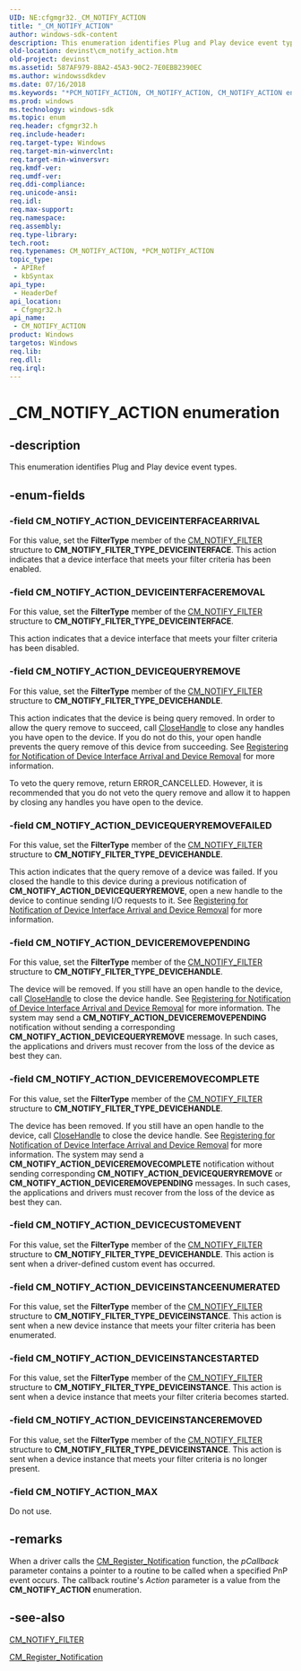 ```yaml
---
UID: NE:cfgmgr32._CM_NOTIFY_ACTION
title: "_CM_NOTIFY_ACTION"
author: windows-sdk-content
description: This enumeration identifies Plug and Play device event types.
old-location: devinst\cm_notify_action.htm
old-project: devinst
ms.assetid: 587AF979-8BA2-45A3-90C2-7E0EBB2390EC
ms.author: windowssdkdev
ms.date: 07/16/2018
ms.keywords: "*PCM_NOTIFY_ACTION, CM_NOTIFY_ACTION, CM_NOTIFY_ACTION enumeration [Device and Driver Installation], CM_NOTIFY_ACTION_DEVICECUSTOMEVENT, CM_NOTIFY_ACTION_DEVICEINSTANCEENUMERATED, CM_NOTIFY_ACTION_DEVICEINSTANCEREMOVED, CM_NOTIFY_ACTION_DEVICEINSTANCESTARTED, CM_NOTIFY_ACTION_DEVICEINTERFACEARRIVAL, CM_NOTIFY_ACTION_DEVICEINTERFACEREMOVAL, CM_NOTIFY_ACTION_DEVICEQUERYREMOVE, CM_NOTIFY_ACTION_DEVICEQUERYREMOVEFAILED, CM_NOTIFY_ACTION_DEVICEREMOVECOMPLETE, CM_NOTIFY_ACTION_DEVICEREMOVEPENDING, CM_NOTIFY_ACTION_MAX, _CM_NOTIFY_ACTION, cfgmgr32/CM_NOTIFY_ACTION, cfgmgr32/CM_NOTIFY_ACTION_DEVICECUSTOMEVENT, cfgmgr32/CM_NOTIFY_ACTION_DEVICEINSTANCEENUMERATED, cfgmgr32/CM_NOTIFY_ACTION_DEVICEINSTANCEREMOVED, cfgmgr32/CM_NOTIFY_ACTION_DEVICEINSTANCESTARTED, cfgmgr32/CM_NOTIFY_ACTION_DEVICEINTERFACEARRIVAL, cfgmgr32/CM_NOTIFY_ACTION_DEVICEINTERFACEREMOVAL, cfgmgr32/CM_NOTIFY_ACTION_DEVICEQUERYREMOVE, cfgmgr32/CM_NOTIFY_ACTION_DEVICEQUERYREMOVEFAILED, cfgmgr32/CM_NOTIFY_ACTION_DEVICEREMOVECOMPLETE, cfgmgr32/CM_NOTIFY_ACTION_DEVICEREMOVEPENDING, cfgmgr32/CM_NOTIFY_ACTION_MAX, devinst.cm_notify_action"
ms.prod: windows
ms.technology: windows-sdk
ms.topic: enum
req.header: cfgmgr32.h
req.include-header: 
req.target-type: Windows
req.target-min-winverclnt: 
req.target-min-winversvr: 
req.kmdf-ver: 
req.umdf-ver: 
req.ddi-compliance: 
req.unicode-ansi: 
req.idl: 
req.max-support: 
req.namespace: 
req.assembly: 
req.type-library: 
tech.root: 
req.typenames: CM_NOTIFY_ACTION, *PCM_NOTIFY_ACTION
topic_type:
 - APIRef
 - kbSyntax
api_type:
 - HeaderDef
api_location:
 - Cfgmgr32.h
api_name:
 - CM_NOTIFY_ACTION
product: Windows
targetos: Windows
req.lib: 
req.dll: 
req.irql: 
---
```


# _CM_NOTIFY_ACTION enumeration


## -description


This enumeration identifies Plug and Play device event types.


## -enum-fields




### -field CM_NOTIFY_ACTION_DEVICEINTERFACEARRIVAL

For this value, set the <b>FilterType</b> member of the <a href="https://msdn.microsoft.com/library/windows/hardware/mt299055">CM_NOTIFY_FILTER</a> structure
 to <b>CM_NOTIFY_FILTER_TYPE_DEVICEINTERFACE</b>.  This action indicates that a device interface that meets your filter criteria has been enabled.


### -field CM_NOTIFY_ACTION_DEVICEINTERFACEREMOVAL

For this value, set the <b>FilterType</b> member of the <a href="https://msdn.microsoft.com/library/windows/hardware/mt299055">CM_NOTIFY_FILTER</a> structure
 to <b>CM_NOTIFY_FILTER_TYPE_DEVICEINTERFACE</b>.

  This action indicates that a device interface that meets your filter criteria has been disabled.


### -field CM_NOTIFY_ACTION_DEVICEQUERYREMOVE

For this value, set the <b>FilterType</b> member of the <a href="https://msdn.microsoft.com/library/windows/hardware/mt299055">CM_NOTIFY_FILTER</a> structure
 to <b>CM_NOTIFY_FILTER_TYPE_DEVICEHANDLE</b>.

  This action indicates that the device is being query removed.  In order to allow the query remove to succeed, call <a href="https://msdn.microsoft.com/9b84891d-62ca-4ddc-97b7-c4c79482abd9">CloseHandle</a> to close any handles you have open to the device. If you do not do this, your open handle prevents the query remove of this device from succeeding.  See <a href="devinst.registering_for_notification_of_device_interface_arrival_and_device_removal">Registering for Notification of Device Interface Arrival and Device Removal</a> for more information.

To veto the query remove, return ERROR_CANCELLED.  However, it is recommended that you do not veto the query remove and allow it to happen by closing any handles you have open to the device.


### -field CM_NOTIFY_ACTION_DEVICEQUERYREMOVEFAILED

For this value, set the <b>FilterType</b> member of the <a href="https://msdn.microsoft.com/library/windows/hardware/mt299055">CM_NOTIFY_FILTER</a> structure
 to <b>CM_NOTIFY_FILTER_TYPE_DEVICEHANDLE</b>.

 This action indicates that the query remove of a device was failed.  If you closed the handle to this device during a previous notification of <b>CM_NOTIFY_ACTION_DEVICEQUERYREMOVE</b>, open a new handle to the device to continue sending I/O requests to it.  See <a href="devinst.registering_for_notification_of_device_interface_arrival_and_device_removal">Registering for Notification of Device Interface Arrival and Device Removal</a> for more information.


### -field CM_NOTIFY_ACTION_DEVICEREMOVEPENDING

For this value, set the <b>FilterType</b> member of the <a href="https://msdn.microsoft.com/library/windows/hardware/mt299055">CM_NOTIFY_FILTER</a> structure
 to <b>CM_NOTIFY_FILTER_TYPE_DEVICEHANDLE</b>.

The device will be removed.  If you still have an open handle to the device, call <a href="https://msdn.microsoft.com/9b84891d-62ca-4ddc-97b7-c4c79482abd9">CloseHandle</a> to close the device handle. See <a href="devinst.registering_for_notification_of_device_interface_arrival_and_device_removal">Registering for Notification of Device Interface Arrival and Device Removal</a> for more information. The system may send a <b>CM_NOTIFY_ACTION_DEVICEREMOVEPENDING</b> notification without sending a corresponding <b>CM_NOTIFY_ACTION_DEVICEQUERYREMOVE</b> message.  In such cases, the applications and drivers must recover from the loss of the device as best they can.


### -field CM_NOTIFY_ACTION_DEVICEREMOVECOMPLETE

For this value, set the <b>FilterType</b> member of the <a href="https://msdn.microsoft.com/library/windows/hardware/mt299055">CM_NOTIFY_FILTER</a> structure
 to <b>CM_NOTIFY_FILTER_TYPE_DEVICEHANDLE</b>.

The device has been removed.  If you still have an open handle to the device, call <a href="https://msdn.microsoft.com/9b84891d-62ca-4ddc-97b7-c4c79482abd9">CloseHandle</a> to close the device handle. See <a href="devinst.registering_for_notification_of_device_interface_arrival_and_device_removal">Registering for Notification of Device Interface Arrival and Device Removal</a> for more information.  The system may send a <b>CM_NOTIFY_ACTION_DEVICEREMOVECOMPLETE</b> notification without sending corresponding <b>CM_NOTIFY_ACTION_DEVICEQUERYREMOVE</b> or <b>CM_NOTIFY_ACTION_DEVICEREMOVEPENDING</b> messages.  In such cases, the applications and drivers must recover from the loss of the device as best they can.


### -field CM_NOTIFY_ACTION_DEVICECUSTOMEVENT

For this value, set the <b>FilterType</b> member of the <a href="https://msdn.microsoft.com/library/windows/hardware/mt299055">CM_NOTIFY_FILTER</a> structure
 to <b>CM_NOTIFY_FILTER_TYPE_DEVICEHANDLE</b>. This action is sent when a driver-defined custom event has occurred.


### -field CM_NOTIFY_ACTION_DEVICEINSTANCEENUMERATED

For this value, set the <b>FilterType</b> member of the <a href="https://msdn.microsoft.com/library/windows/hardware/mt299055">CM_NOTIFY_FILTER</a> structure
 to <b>CM_NOTIFY_FILTER_TYPE_DEVICEINSTANCE</b>. This action is sent when a new device instance that meets your filter criteria has been enumerated.


### -field CM_NOTIFY_ACTION_DEVICEINSTANCESTARTED

For this value, set the <b>FilterType</b> member of the <a href="https://msdn.microsoft.com/library/windows/hardware/mt299055">CM_NOTIFY_FILTER</a> structure
 to <b>CM_NOTIFY_FILTER_TYPE_DEVICEINSTANCE</b>. This action is sent when a device instance that meets your filter criteria becomes started. 


### -field CM_NOTIFY_ACTION_DEVICEINSTANCEREMOVED

For this value, set the <b>FilterType</b> member of the <a href="https://msdn.microsoft.com/library/windows/hardware/mt299055">CM_NOTIFY_FILTER</a> structure
 to <b>CM_NOTIFY_FILTER_TYPE_DEVICEINSTANCE</b>. This action is sent when a device instance that meets your filter criteria is no longer present.


### -field CM_NOTIFY_ACTION_MAX

Do not use.


## -remarks



When a driver calls the <a href="https://msdn.microsoft.com/library/windows/hardware/hh780224">CM_Register_Notification</a> function, the <i>pCallback</i> parameter contains a pointer to a routine to be called when a specified PnP event occurs.  The callback routine's <i>Action</i> parameter is a value from the <b>CM_NOTIFY_ACTION</b> enumeration.




## -see-also




<a href="https://msdn.microsoft.com/library/windows/hardware/mt299055">CM_NOTIFY_FILTER</a>



<a href="https://msdn.microsoft.com/library/windows/hardware/hh780224">CM_Register_Notification</a>
 

 

